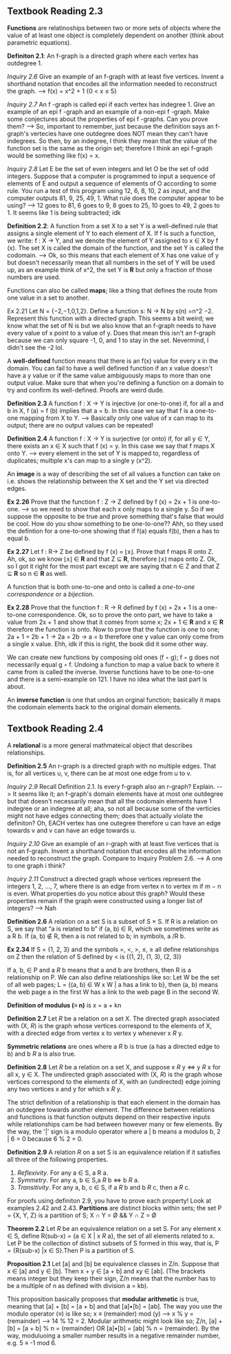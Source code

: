 ## Textbook Reading 2.3
**Functions** are relatinoships between two or more sets of objects where the value of at least one object is completely dependent on another (think about parametric equations). 

**Definiton 2.1**: An f-graph is a directed graph where each vertex has outdegree 1.

*Inquiry 2.6* Give an example of an f-graph with at least five vertices. Invent a shorthand notation that encodes all the information needed to reconstruct the graph. --> f(x) = x^2 + 1 {0 < x ≤ 5}

*Inquiry 2.7* An f -graph is called epi if each vertex has indegree 1. Give an example of an epi f -graph and an example of a non-epi f -graph. Make some conjectures about the properties of epi f -graphs. Can you prove them? --> So, important to remember, just because the definition says an f-graph's vertecies have one outdegree does NOT mean they can't have indegrees. So then, by an indegree, I think they mean that the value of the function set is the same as the origin set; therefore I think an epi f-graph would be something like f(x) = x.

*Inquiry 2.8* Let E be the set of even integers and let O be the set of odd integers. Suppose that a computer is programmed to input a sequence of elements of E and output a sequence of elements of O according to some rule. You run a test of this program using 12, 6, 8, 10, 2 as input, and the computer outputs 81, 9, 25, 49, 1. What rule does the computer appear to be using? --> 12 goes to 81, 6 goes to 9, 8 goes to 25, 10 goes to 49, 2 goes to 1. It seems like 1 is being subtracted; idk

**Definition 2.2**: A function from a set X to a set Y is a well-defined rule that assigns a single element of Y to each element of X. If f is such a function, we write: f : X -> Y, and we denote the element of Y assigned to x ∈ X by f (x). The set X is called the domain of the function, and the set Y is called the codomain. --> Ok, so this means that each element of X has one value of y but doesn't necessarily mean that all numbers in the set of Y will be used up, as an example think of x^2, the set Y is **R** but only a fraction of those numbers are used. 

Functions can also be called **maps**; like a thing that defines the route from one value in a set to another. 

Ex 2.21 Let N = {−2,−1,0,1,2}. Define a function s: N → N by s(n) =n^2 −2. Represent this function with a directed graph.
This seems a bit weird; we know what the set of N is but we also know that an f-graph needs to have every value of x point to a value of y. Does that mean this isn't an f-graph because we can only square -1, 0, and 1 to stay in the set. Nevermind, I didn't see the -2 lol.

A **well-defined** function means that there is an f(x) value for every x in the domain. You can fail to have a well defined function if an x value doesn't have a y value or if the same value ambiguously maps to more than one output value. Make sure that when you're defining a function on a domain to try and confirm its well-defined. Proofs are weird dude. 

**Definition 2.3** A function f : X → Y is injective (or one-to-one) if, for all a and b in X, f (a) = f (b) implies that a = b. In this case we say that f is a one-to-one mapping from X to Y. --> Basically only one value of x can map to its output; there are no output values can be repeated!

**Definition 2.4** A function f : X → Y is surjective (or onto) if, for all y ∈ Y, there exists an x ∈ X such that f (x) = y. In this case we say that f maps X onto Y. --> every element in the set of Y is mapped to, regardless of duplicates; multiple x's can map to a single y (x^2).

An **image** is a way of describing the set of all values a function can take on i.e. shows the relationship between the X set and the Y set via directed edges. 

**Ex 2.26** Prove that the function f : Z → Z defined by f (x) = 2x + 1 is one-to-one. --> so we need to show that each x only maps to a single y. So if we suppose the opposite to be true and prove something that's false that would be cool. How do you show something to be one-to-one?? Ahh, so they used the defintion for a one-to-one showing that if f(a) equals f(b), then a has to equal b. 

**Ex 2.27** Let f : R→ Z be defined by f (x) = ⌊x⌋. Prove that f maps R onto Z. Ah, ok, so we know ⌊x⌋ ∈ **R** and that Z ⊆ **R**, therefore ⌊x⌋ maps onto Z. Ok, so I got it right for the most part except we are saying that n ∈ Z and that Z ⊆ **R** so n ∈ **R** as well. 

A function that is both one-to-one and onto is called a *one-to-one correspondence* or a *bijection*. 

**Ex 2.28** Prove that the function f : R → R defined by f (x) = 2x + 1 is a one-to-one correspondence. Ok, so to prove the onto part, we have to take a value from 2x + 1 and show that it comes from some x; 2x + 1 ∈ **R** and x ∈ **R** therefore the function is onto. Now to prove that the function is one to one; 2a + 1 = 2b + 1 -> 2a = 2b -> a = b therefore one y value can only come from a single x value. Ehh, idk if this is right, the book did it some other way.

We can create new functions by composing old ones (f ◦ g); f ◦ g does not necessarily equal g ◦ f. Undoing a function to map a value back to where it came from is called the inverse. Inverse functions have to be one-to-one and there is a semi-example on 121. I have no idea what the last part is about.

An **inverse function** is one that undos an orginal function; basically it maps the codomain elements back to the original domain elements.

## Textbook Reading 2.4
A **relational** is a more general mathmateical object that describes relationships. 

**Definition 2.5** An r-graph is a directed graph with no multiple edges. That is, for all vertices u, v, there can be at most one edge from u to v.

*Inquiry 2.9* Recall Definition 2.1. Is every f-graph also an r-graph? Explain. --> It seems like it; an f-graph's domain elements have at most one outdegree but that doesn't necessarily mean that all the codomain elements have 1 indegree or an indegree at all; aha, so not all because some of the verticies might not have edges connecting them; does that actually violate the definiton? Oh, EACH vertex has one outegree therefore u can have an edge towards v and v can have an edge towards u.

*Inquiry 2.10* Give an example of an r-graph with at least five vertices that is not an f-graph. Invent a shorthand notation that encodes all the information needed to reconstruct the graph. Compare to Inquiry Problem 2.6. --> A one to one graph i think?

*Inquiry 2.11* Construct a directed graph whose vertices represent the integers 1, 2, ..., 7, where there is an edge from vertex n to vertex m if m − n is even. What properties do you notice about this graph? Would these properties remain if the graph were constructed using a longer list of integers? --> Nah

**Definition 2.6** A relation on a set S is a subset of S × S. If R is a relation on S, we say that “a is related to b” if (a, b) ∈ R, which we sometimes write as a R b. If (a, b) ∉ R, then a is not related to b; in symbols, a /R b.

**Ex 2.34** If S = {1, 2, 3} and the symbols =, <, >, ≤, ≥ all define relationships on Z then the relation of S defined by < is {(1, 2), (1, 3), (2, 3)}

If a, b, ∈ P and a *R* b means that a and b are brothers, then R is a relationship on P. We can also define relationships like so:
Let W be the set of all web pages; L = {(a, b) ∈ W x W | a has a link to b}, then (a, b) means the web page a in the first W has a link to the web page B in the second W. 

**Definition of modulus (≡ n)** is x = a + kn

**Definition 2.7** Let *R* be a relation on a set X. The directed graph associated with (X, *R*) is the graph whose vertices correspond to the elements of X, with a directed edge from vertex x to vertex y whenever x *R* y.

**Symmetric relations** are ones where a *R* b is true (a has a directed edge to b) and b *R* a is also true. 

**Definition 2.8** Let *R* be a relation on a set X, and suppose x *R* y ⇔ y *R* x for all x, y ∈ X. The undirected graph associated with (X, *R*) is the graph whose vertices correspond to the elements of X, with an (undirected) edge joining any two vertices x and y for which x *R* y.

The strict definition of a relationship is that each element in the domain has an outdegree towards another element. The difference between relations and functions is that function outputs depend on their respective inputs while relationships cam be had between however many or few elements. By the way, the '|' sign is a modulo operator where a | b means a modulos b, 2 | 6 = 0 because 6 % 2 = 0. 

**Definition 2.9** A relation *R* on a set S is an equivalence relation if it satisfies all three of the
following properties.
1. *Reflexivity*. For any a ∈ S, a R a.
2. *Symmetry*. For any a, b ∈ S,a *R* b ⇔ b *R* a.
3. *Transitivity*. For any a, b, c ∈ S, if a *R* b and b *R* c, then a *R* c.

For proofs using definiton 2.9, you have to prove each property! Look at examples 2.42 and 2.43. **Partitions** are distinct blocks within sets; the set P = {X, Y, Z} is a partition of S; X ∩ Y = Ø && Y ∩ Z = Ø

**Theorem 2.2** Let *R* be an equivalence relation on a set S. For any element x ∈ S, define R(sub-x) = {a ∈ X | x *R* a}, the set of all elements related to x. Let P be the collection of distinct subsets of S formed in this way, that is, P = {R(sub-x) |x ∈ S}.Then P is a partition of S.

**Proposition 2.1** Let [a] and [b] be equivalence classes in Z/n. Suppose that x ∈ [a] and y ∈
[b]. Then x + y ∈ [a + b] and xy ∈ [ab]. (The brackets means integer but they keep their sign, Z/n means that the number has to be a multiple of n as defined with division a = kb). 

This proposition basically proposes that **modular arithmetic** is true, meaning that [a] + [b] = [a + b] and that [a]•[b] = [ab]. The way you use the modulo operator (≡) is like so; x ≡ (remainder) mod (y) --> x % y = (remainder) --> 14 % 12 = 2. Modular arithmetic might look like so; Z/n, [a] + [b] = [a + b] % n = (remainder) OR [a]•[b] = [ab] % n = (remainder). By the way, moduluoing a smaller number results in a negative remainder number, e.g. 5 ≡ -1 mod 6. 